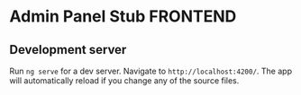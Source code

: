 # Admin Panel Stub FRONTEND

## Development server

Run `ng serve` for a dev server. Navigate to `http://localhost:4200/`. The app will automatically reload if you change any of the source files.


